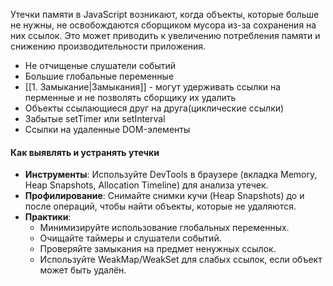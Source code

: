 Утечки памяти в JavaScript возникают, когда объекты, которые больше не нужны, не освобождаются сборщиком мусора из-за сохранения на них ссылок. Это может приводить к увеличению потребления памяти и снижению производительности приложения.
- Не отчищеные слушатели событий
- Большие глобальные переменные
- [[1. Замыкание|Замыкания]] -  могут удерживать ссылки на перменные и не позволять сборщику их удалить
- Объекты ссылающиеся друг на друга(циклические ссылки)
- Забытые setTimer или setInterval
- Ссылки на удаленные DOM-элементы
#### Как выявлять и устранять утечки

- **Инструменты**: Используйте DevTools в браузере (вкладка Memory, Heap Snapshots, Allocation Timeline) для анализа утечек.
- **Профилирование**: Снимайте снимки кучи (Heap Snapshots) до и после операций, чтобы найти объекты, которые не удаляются.
- **Практики**:
    - Минимизируйте использование глобальных переменных.
    - Очищайте таймеры и слушатели событий.
    - Проверяйте замыкания на предмет ненужных ссылок.
    - Используйте WeakMap/WeakSet для слабых ссылок, если объект может быть удалён.
